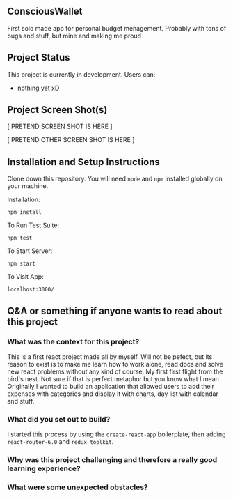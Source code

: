 ## ConsciousWallet

First solo made app for personal budget menagement. Probably with tons of bugs and stuff, but mine and making me proud

## Project Status

This project is currently in development. Users can:

- nothing yet xD

## Project Screen Shot(s)

[ PRETEND SCREEN SHOT IS HERE ]

[ PRETEND OTHER SCREEN SHOT IS HERE ]

## Installation and Setup Instructions

Clone down this repository. You will need `node` and `npm` installed globally on your machine.

Installation:

`npm install`

To Run Test Suite:

`npm test`

To Start Server:

`npm start`

To Visit App:

`localhost:3000/`

## Q&A or something if anyone wants to read about this project

### What was the context for this project?

This is a first react project made all by myself. Will not be pefect, but its reason to exist is to make me learn how to work alone, read docs and solve
new react problems without any kind of course. My first first flight from the bird's nest. Not sure if that is perfect metaphor but you know what I mean.
Originally I wanted to build an application that allowed users to add their expenses with categories and display it with charts, day list with calendar and stuff.

### What did you set out to build?

I started this process by using the `create-react-app` boilerplate, then adding `react-router-6.0` and `redux toolkit`.

### Why was this project challenging and therefore a really good learning experience?

### What were some unexpected obstacles?
